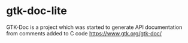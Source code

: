 # gtk-doc-lite
GTK-Doc is a project which was started to generate API documentation from comments added to C code https://www.gtk.org/gtk-doc/
